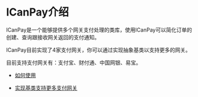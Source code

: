 # ICanPay介绍

ICanPay是一个能够提供多个网关支付处理的类库，使用ICanPay可以简化订单的创建、查询跟接收网关返回的支付通知。

ICanPay目前实现了4家支付网关，你可以通过实现抽象基类以支持更多的网关。

目前支持支付网关有：支付宝、财付通、中国网银、易宝。

 * [如何使用](GettingStarted)

 * [实现基类支持更多支付网关](ImplementAGateway)
